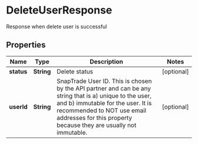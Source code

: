 

# DeleteUserResponse

Response when delete user is successful

## Properties

| Name | Type | Description | Notes |
|------------ | ------------- | ------------- | -------------|
|**status** | **String** | Delete status |  [optional] |
|**userId** | **String** | SnapTrade User ID. This is chosen by the API partner and can be any string that is a) unique to the user, and b) immutable for the user. It is recommended to NOT use email addresses for this property because they are usually not immutable. |  [optional] |



